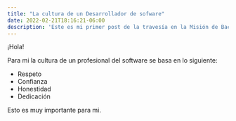 ```yaml
---
title: "La cultura de un Desarrollador de sofware"
date: 2022-02-21T18:16:21-06:00
description: 'Este es mi primer post de la travesía en la Misión de Backend con Node JS de Launch X.'
---
```


¡Hola!

Para mi la cultura de un profesional del software se basa en lo siguiente:

- Respeto
- Confianza
- Honestidad
- Dedicación

Esto es muy importante para mi.
